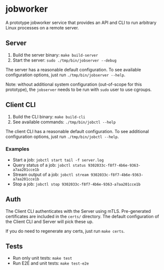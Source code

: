 # jobworker

A prototype jobworker service that provides an API and CLI to run arbitrary Linux processes on a remote server.

## Server

1. Build the server binary: `make build-server`
2. Start the server: `sudo ./tmp/bin/jobserver --debug`

The server has a reasonable default configuration. To see available configuration options, just run `./tmp/bin/jobserver --help`.

Note: without additional system configuration (out-of-scope for this prototype), the `jobserver` needs to be run with `sudo` user to use cgroups.

## Client CLI

1. Build the CLI binary: `make build-cli`
2. See available commands: `./tmp/bin/jobctl --help`

The client CLI has a reasonable default configuration. To see additional configuration options, just run `./tmp/bin/jobctl --help`.

### Examples

- Start a job: `jobctl start tail -f server.log`
- Query status of a job: `jobctl status 9302033c-f8f7-4b6e-9363-a7aa201cce1b`
- Stream output of a job: `jobctl stream 9302033c-f8f7-4b6e-9363-a7aa201cce1b`
- Stop a job: `jobctl stop 9302033c-f8f7-4b6e-9363-a7aa201cce1b`

## Auth

The Client CLI authenticates with the Server using mTLS. Pre-generated certificates are included in the `certs/` directory. The default configuration of the Client CLI and Server will pick these up.

If you do need to regenerate any certs, just run `make certs`.

## Tests
 - Run only unit tests: `make test`
 - Run E2E and unit tests: `make test-e2e`

